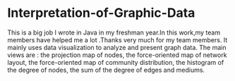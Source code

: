 # Interpretation-of-Graphic-Data

This is a big job I wrote in Java in my freshman year.In this work,my team members have helped me a lot .Thanks very much for my team members.
It mainly uses data visualization to analyze and present graph data. 
The main views are :
  the projection map of nodes,
  the force-oriented map of network layout,
  the force-oriented map of community distribution,
  the histogram of the degree of nodes,
  the sum of the degree of edges and mediums.
